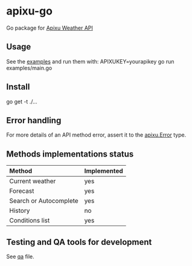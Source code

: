 # apixu-go

Go package for [Apixu Weather API](https://www.apixu.com/api.aspx)

## Usage

See the [examples](./examples/main.go) and run them with: APIXUKEY=yourapikey go run examples/main.go

## Install
go get -t ./...

## Error handling

For more details of an API method error, assert it to the [apixu.Error](./error.go) type.

## Methods implementations status

| Method | Implemented
| :-   | :-
| Current weather | yes
| Forecast | yes
| Search or Autocomplete | yes
| History | no
| Conditions list | yes

## Testing and QA tools for development

See [qa](./qa) file.
